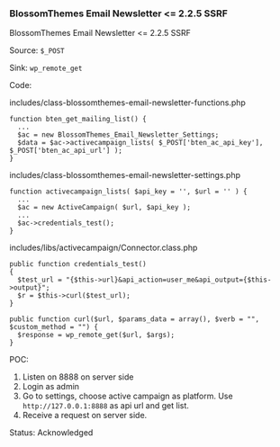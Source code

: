### BlossomThemes Email Newsletter <= 2.2.5 SSRF

BlossomThemes Email Newsletter <= 2.2.5 SSRF

Source: `$_POST`

Sink: `wp_remote_get`

Code: 

includes/class-blossomthemes-email-newsletter-functions.php

```
function bten_get_mailing_list() {
  ...
  $ac = new BlossomThemes_Email_Newsletter_Settings;
  $data = $ac->activecampaign_lists( $_POST['bten_ac_api_key'], $_POST['bten_ac_api_url'] );
}
```

includes/class-blossomthemes-email-newsletter-settings.php

```
function activecampaign_lists( $api_key = '', $url = '' ) {
  ...
  $ac = new ActiveCampaign( $url, $api_key );
  ...
  $ac->credentials_test();
}
```

includes/libs/activecampaign/Connector.class.php

```
public function credentials_test()
{
  $test_url = "{$this->url}&api_action=user_me&api_output={$this->output}";
  $r = $this->curl($test_url);
}

public function curl($url, $params_data = array(), $verb = "", $custom_method = "") {
  $response = wp_remote_get($url, $args);
}
```

POC:

1. Listen on 8888 on server side
2. Login as admin
3. Go to settings, choose active campaign as platform. Use `http://127.0.0.1:8888` as api url and get list.
4. Receive a request on server side. 

Status: Acknowledged